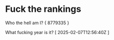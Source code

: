 # Fuck the rankings

Who the hell am I?
{ 8779335 }

What fucking year is it?
[ 2025-02-07T12:56:40Z ]
